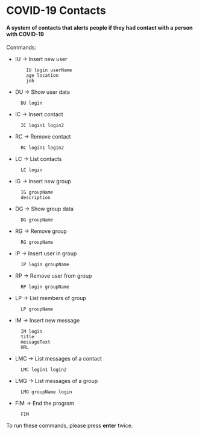 # COVID-19 Contacts

#### A system of contacts that alerts people if they had contact with a person with COVID-19

Commands:

- IU &#8594; Insert new user
  
          IU login userName
          age location
          job
  
- DU &#8594; Show user data
  
        DU login
  
- IC &#8594; Insert contact
  
        IC login1 login2

- RC &#8594; Remove contact
  
        RC login1 login2

- LC &#8594; List contacts
  
        LC login

- IG &#8594; Insert new group
  
        IG groupName
        description
  
- DG &#8594; Show group data
  
        DG groupName
  
- RG &#8594; Remove group
  
        RG groupName

- IP &#8594; Insert user in group
  
        IP login groupName

- RP &#8594; Remove user from group
  
        RP login groupName

- LP &#8594; List members of group
  
        LP groupName

- IM &#8594; Insert new message
  
        IM login
        title
        messageText
        URL
  
- LMC &#8594; List messages of a contact
  
        LMC login1 login2

- LMG &#8594; List messages of a group
  
        LMG groupName login
  
- FIM &#8594; End the program

        FIM


To run these commands, please press **enter** twice.
